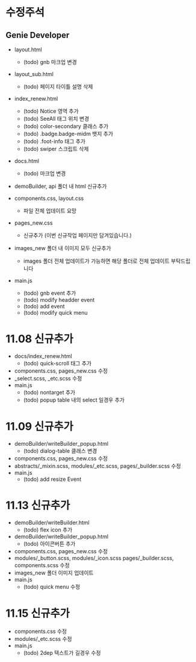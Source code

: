 # 수정주석

## Genie Developer
- layout.html
  - (todo) gnb 마크업 변경
- layout_sub.html
  - (todo) 페이지 타이틀 설명 삭제
- index_renew.html
  - (todo) Notice 영역 추가
  - (todo) SeeAll 태그 위치 변경
  - (todo) color-secondary 클래스 추가
  - (todo) .badge.badge-midm 뱃지 추가
  - (todo) .foot-info 태그 추가
  - (todo) swiper 스크립트 삭제
- docs.html
  - (todo) 마크업 변경
- demoBuilder, api 폴더 내 html 신규추가

- components.css, layout.css
  - 파일 전체 업데이트 요망
- pages_new.css
  - 신규추가 (이번 신규작업 페이지만 담겨있습니다.)

- images_new 폴더 내 이미지 모두 신규추가
  - images 폴더 전체 업데이트가 가능하면 해당 폴더로 전체 업데이트 부탁드립니다

- main.js
  - (todo) gnb event 추가
  - (todo) modify headder event
  - (todo) add event
  - (todo) modify quick menu


# 11.08 신규추가
- docs/index_renew.html
  - (todo) quick-scroll 태그 추가
- components.css, pages_new.css 수정
- _select.scss, _etc.scss 수정
- main.js
  - (todo) nontarget 추가
  - (todo) popup table 내의 select 일경우 추가

# 11.09 신규추가
- demoBuilder/writeBuilder_popup.html
  - (todo) dialog-table 클래스 변경
- components.css, pages_new.css 수정
- abstracts/_mixin.scss, modules/_etc.scss, pages/_builder.scss 수정
- main.js
  - (todo) add resize Event

# 11.13 신규추가
- demoBuilder/writeBuilder.html
  - (todo) flex icon 추가
- demoBuilder/writeBuilder_popup.html
  - (todo) 아이콘버튼 추가
- components.css, pages_new.css 수정
- modules/_button.scss, modules/_icon.scss pages/_builder.scss, components.scss 수정
- images_new 폴더 이미지 업데이트
- main.js
  - (todo) quick menu 수정

# 11.15 신규추가
- components.css 수정
- modules/_etc.scss 수정
- main.js
  - (todo) 2dep 텍스트가 길경우 수정